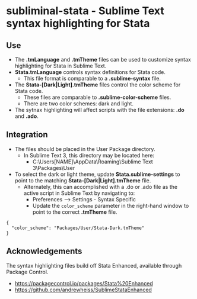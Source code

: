 # subliminal-stata - Sublime Text syntax highlighting for Stata

## Use
  - The **.tmLanguage** and **.tmTheme** files can be used to customize syntax highlighting for Stata in Sublime Text.
  - **Stata.tmLanguage** controls syntax definitions for Stata code.
    - This file format is comparable to a **.sublime-syntax** file.
  - The **Stata-[Dark|Light].tmTheme** files control the color scheme for Stata code.
    - These files are comparable to **.sublime-color-scheme** files.
    - There are two color schemes: dark and light.
  - The sytnax highlighting will affect scripts with the file extensions: __.do__ and __.ado__.

## Integration
  - The files should be placed in the User Package directory.
    - In Sublime Text 3, this directory may be located here:
      - C:\Users\[NAME]\AppData\Roaming\Sublime Text 3\Packages\User
  - To select the dark or light theme, update **Stata.sublime-settings** to point to the matching **Stata-[Dark|Light].tmTheme** file.
    - Alternately, this can accomplished with a .do or .ado file as the active script in Sublime Text by navigating to:
      - Preferences --> Settings - Syntax Specific
      - Update the `color_scheme` parameter in the right-hand window to point to the correct **.tmTheme** file.

```      
{ 
  "color_scheme": "Packages/User/Stata-Dark.tmTheme"
}
```

## Acknowledgements
The syntax highlighting files build off Stata Enhanced, available through Package Control.
  - https://packagecontrol.io/packages/Stata%20Enhanced
  - https://github.com/andrewheiss/SublimeStataEnhanced 
